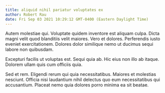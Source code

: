 ```yaml
---
title: aliquid nihil pariatur voluptates ex
author: Robert Rau
date: Fri Sep 03 2021 10:29:12 GMT-0400 (Eastern Daylight Time)
---
```

Autem molestiae qui. Voluptate quidem inventore est aliquam culpa. Dicta magni velit quod blanditiis velit maiores. Vero et dolores. Perferendis iusto eveniet exercitationem. Dolores dolor similique nemo ut ducimus sequi labore non quibusdam.

 Excepturi facilis ut voluptas est. Sequi quia ab. Hic eius non illo ab itaque. Dolorem ullam quis cum officiis quia.

 Sed et rem. Eligendi rerum qui quia necessitatibus. Maiores et molestias nesciunt. Officia nisi laudantium nihil delectus quo eum necessitatibus qui accusantium. Placeat nemo quia dolores porro minima ea sit beatae.